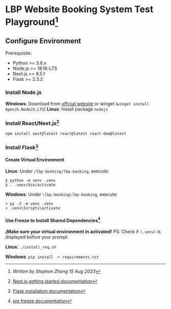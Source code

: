 # LBP Website Booking System Test Playground[^4]
## Configure Environment
Prerequisite:
- Python >= 3.8.x
- Node.js >= 18.16-LTS
- Next.js >= 9.5.1
- Flask >= 2.3.2

### Install Node.js
**Windows**: Download from <a href="https://nodejs.org/en">official website</a> or winget (`winget install OpenJS.NodeJS.LTS`)
**Linux**: Install package `nodejs`

### Install React/Next.js[^1]
`npm install next@latest react@latest react-dom@latest`

### Install Flask[^2]
#### Create Virtual Environment
**Linux**:
Under `/lbp-booking/lbp-booking`, execute:
```
$ python -m venv .venv
$ . .venv/bin/activate
```

**Windows**:
Under `\lbp-booking\lbp-booking`, execute:
```
> py -3 -m venv .venv
> .venv\Scripts\activate
```

#### Use Freeze to Install Shared Dependencies[^3]
**¡Make sure your virtual environment in activated!**
PS: Check if `(.venv)` is displayed before your prompt

**Linux**:
`./install_req.sh`

**Windows**:
`pip install -r requirements.txt`

[^1]: [Next.js getting started documentation](https://nextjs.org/docs/getting-started/installation)
[^2]: [Flask installation documentation](https://flask.palletsprojects.com/en/2.3.x/installation/)
[^3]: [pip freeze documentation](https://pip.pypa.io/en/stable/cli/pip_freeze/)
[^4]: *Written by Stephen Zhang 15 Aug 2023*
